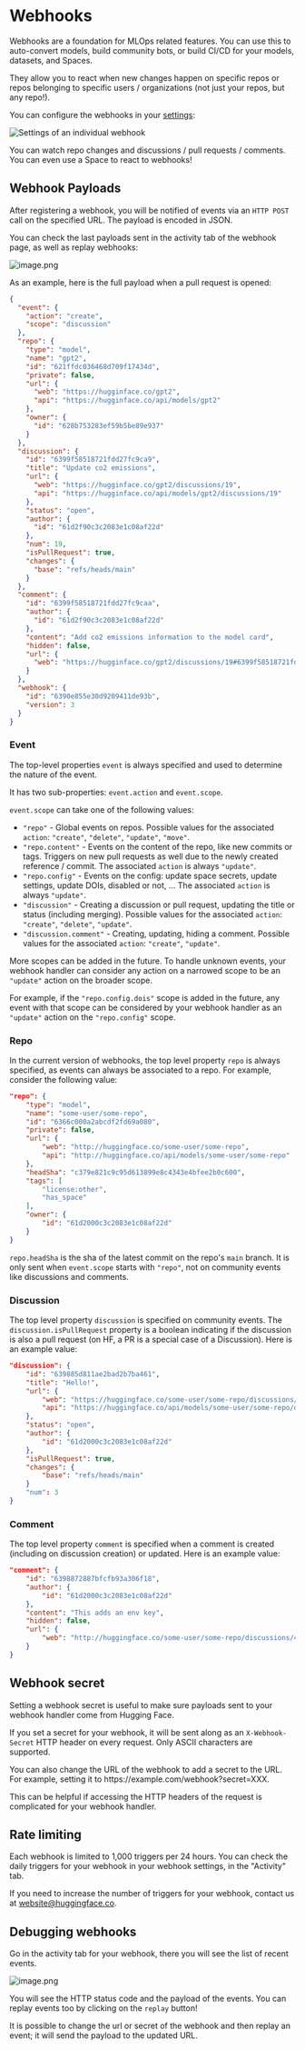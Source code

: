 # Webhooks

Webhooks are a foundation for MLOps related features. You can use this to auto-convert models, build community bots, or build CI/CD for your models, datasets, and Spaces.

They allow you to react when new changes happen on specific repos or repos belonging to specific users / organizations (not just your repos, but any repo!).

You can configure the webhooks in your [settings](https://huggingface.co/settings/webhooks):

![Settings of an individual webhook](https://huggingface.co/datasets/huggingface/documentation-images/resolve/main/hub/webhook-settings.png)

You can watch repo changes and discussions / pull requests / comments. You can even use a Space to react to webhooks!

<!-- Todo: add a link to a guide with a real example -->

## Webhook Payloads

After registering a webhook, you will be notified of events via an `HTTP POST` call on the specified URL. The payload is encoded in JSON.

You can check the last payloads sent in the activity tab of the webhook page, as well as replay webhooks:


![image.png](https://s3.amazonaws.com/moonup/production/uploads/1671034300077-61d2f90c3c2083e1c08af22d.png)

As an example, here is the full payload when a pull request is opened:

```json
{
  "event": {
    "action": "create",
    "scope": "discussion"
  },
  "repo": {
    "type": "model",
    "name": "gpt2",
    "id": "621ffdc036468d709f17434d",
    "private": false,
    "url": {
      "web": "https://hugginface.co/gpt2",
      "api": "https://hugginface.co/api/models/gpt2"
    },
    "owner": {
      "id": "628b753283ef59b5be89e937"
    }
  },
  "discussion": {
    "id": "6399f58518721fdd27fc9ca9",
    "title": "Update co2 emissions",
    "url": {
      "web": "https://hugginface.co/gpt2/discussions/19",
      "api": "https://hugginface.co/api/models/gpt2/discussions/19"
    },
    "status": "open",
    "author": {
      "id": "61d2f90c3c2083e1c08af22d"
    },
    "num": 19,
    "isPullRequest": true,
    "changes": {
      "base": "refs/heads/main"
    }
  },
  "comment": {
    "id": "6399f58518721fdd27fc9caa",
    "author": {
      "id": "61d2f90c3c2083e1c08af22d"
    },
    "content": "Add co2 emissions information to the model card",
    "hidden": false,
    "url": {
      "web": "https://hugginface.co/gpt2/discussions/19#6399f58518721fdd27fc9caa"
    }
  },
  "webhook": {
    "id": "6390e855e30d9209411de93b",
    "version": 3
  }
}
```

### Event

The top-level properties `event` is always specified and used to determine the nature of the event.

It has two sub-properties: `event.action` and `event.scope`.

`event.scope` can take one of the following values:

- `"repo"` - Global events on repos. Possible values for the associated `action`: `"create"`, `"delete"`, `"update"`, `"move"`.
- `"repo.content"` - Events on the content of the repo, like new commits or tags. Triggers on new pull requests as well due to the newly created reference / commit. The associated `action` is always `"update"`.
- `"repo.config"` - Events on the config: update space secrets, update settings, update DOIs, disabled or not, ... The associated `action` is always `"update"`.
- `"discussion"` - Creating a discussion or pull request, updating the title or status (including merging).  Possible values for the associated `action`: `"create"`, `"delete"`, `"update"`.
- `"discussion.comment"` - Creating, updating, hiding a comment. Possible values for the associated `action`: `"create"`, `"update"`.

More scopes can be added in the future. To handle unknown events, your webhook handler can consider any action on a narrowed scope to be an `"update"` action on the broader scope.

For example, if the `"repo.config.dois"` scope is added in the future, any event with that scope can be considered by your webhook handler as an `"update"` action on the `"repo.config"` scope.

### Repo

In the current version of webhooks, the top level property `repo` is always specified, as events can always be associated to a repo. For example, consider the following value:

```json
"repo": {
	"type": "model",
	"name": "some-user/some-repo",
	"id": "6366c000a2abcdf2fd69a080",
	"private": false,
	"url": {
		"web": "http://huggingface.co/some-user/some-repo",
		"api": "http://huggingface.co/api/models/some-user/some-repo"
	},
	"headSha": "c379e821c9c95d613899e8c4343e4bfee2b0c600",
	"tags": [
		"license:other",
		"has_space"
	],
	"owner": {
		"id": "61d2000c3c2083e1c08af22d"
	}
}
```

`repo.headSha` is the sha of the latest commit on the repo's `main` branch. It is only sent when `event.scope` starts with `"repo"`, not on community events like discussions and comments.

### Discussion

The top level property `discussion` is specified on community events. The `discussion.isPullRequest` property is a boolean indicating if the discussion is also a pull request (on HF, a PR is a special case of a Discussion). Here is an example value:

```json
"discussion": {
	"id": "639885d811ae2bad2b7ba461",
	"title": "Hello!",
	"url": {
		"web": "https://huggingface.co/some-user/some-repo/discussions/3",
		"api": "https://huggingface.co/api/models/some-user/some-repo/discussions/3"
	},
	"status": "open",
	"author": {
		"id": "61d2000c3c2083e1c08af22d"
	},
	"isPullRequest": true,
	"changes": {
		"base": "refs/heads/main"
	}
	"num": 3
}
```

### Comment

The top level property `comment` is specified when a comment is created (including on discussion creation) or updated. Here is an example value:

```json
"comment": {
	"id": "6398872887bfcfb93a306f18",
	"author": {
		"id": "61d2000c3c2083e1c08af22d"
	},
	"content": "This adds an env key",
	"hidden": false,
	"url": {
		"web": "http://huggingface.co/some-user/some-repo/discussions/4#6398872887bfcfb93a306f18"
	}
}
```

## Webhook secret

Setting a webhook secret is useful to make sure payloads sent to your webhook handler come from Hugging Face.

If you set a secret for your webhook, it will be sent along as an `X-Webhook-Secret` HTTP header on every request. Only ASCII characters are supported.

<Tip>
You can also change the URL of the webhook to add a secret to the URL. For example, setting it to https://example.com/webhook?secret=XXX.

This can be helpful if accessing the HTTP headers of the request is complicated for your webhook handler.
</Tip>

## Rate limiting

Each webhook is limited to 1,000 triggers per 24 hours. You can check the  daily triggers for your webhook in your webhook settings, in the "Activity" tab.

If you need to increase the number of triggers for your webhook, contact us at website@huggingface.co.

## Debugging webhooks

Go in the activity tab for your webhook, there you will see the list of recent events.

 ![image.png](https://s3.amazonaws.com/moonup/production/uploads/1671035382840-61d2f90c3c2083e1c08af22d.png)
 
You will see the HTTP status code and the payload of the events. You can replay events too by clicking on the `replay` button!

It is possible to change the url or secret of the webhook and then replay an event; it will send the payload to the updated URL.